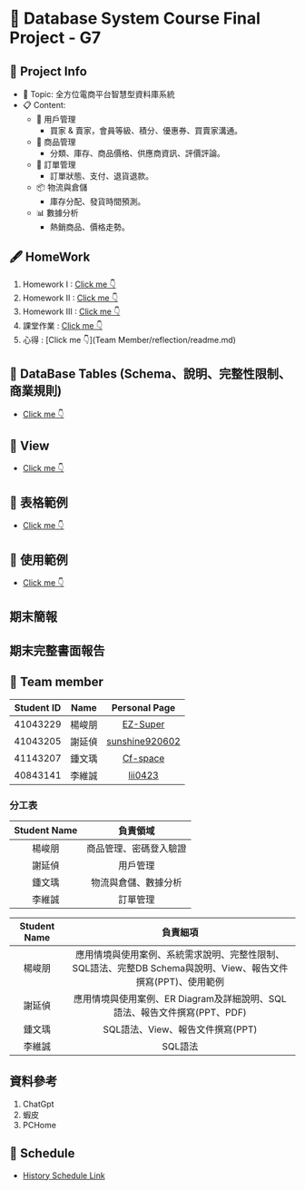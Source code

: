 # 👥 Database System Course Final Project - G7

## 📒 Project Info
* 📌 Topic: 全方位電商平台智慧型資料庫系統
* 📋 Content:
  * 👤 用戶管理
    * 買家 & 賣家，會員等級、積分、優惠券、買賣家溝通。 
  * 📜 商品管理
    * 分類、庫存、商品價格、供應商資訊、評價評論。
  * 🧾 訂單管理
    * 訂單狀態、支付、退貨退款。
  * 📦 物流與倉儲
    * 庫存分配、發貨時間預測。
  * 📊 數據分析
    * 熱銷商品、價格走勢。

## 🖋️ HomeWork
 1. Homework I : [Click me 👇](HomeWork/作業一.md)
 2. Homework II : [Click me 👇](HomeWork/作業二.md)
 3. Homework III : [Click me 👇](HomeWork/作業三.md)
 4. 課堂作業 : [Click me 👇](HomeWork/課堂作業.md)
 5. 心得 : [Click me 👇](Team Member/reflection/readme.md)

## 📝 DataBase Tables (Schema、說明、完整性限制、商業規則)
* [Click me 👇](File/DataIntegrityRequirements.md)

## 📝 View
* [Click me 👇](File/View.md)

## 📝 表格範例
* [Click me 👇](File/TableExample.md)

## 📝 使用範例
* [Click me 👇](File/UsageExample.md)

## 期末簡報


## 期末完整書面報告



## 👾 Team member
|Student ID|Name|Personal Page|
|:---:|:---:|:----:|
|41043229|楊峻朋|[EZ-Super](https://github.com/EZ-Super)|
|41043205|謝延偵|[sunshine920602](https://github.com/EZ-Super/Database-System-Course-Final-Project/blob/main/Team%20Member/%E8%AC%9D%E5%BB%B6%E5%81%B5.md)|
|41143207|鍾文瑀|[Cf-space](https://github.com/EZ-Super/Database-System-Course-Final-Project/blob/main/Team%20Member/%E9%8D%BE%E6%96%87%E7%91%80.md)
|40843141|李維誠|[lii0423](https://github.com/EZ-Super/Database-System-Course-Final-Project/blob/main/Team%20Member/%E6%9D%8E%E7%B6%AD%E8%AA%A0.md)|


### 分工表 
|Student Name|負責領域|
|:---:|:----:|
|楊峻朋|商品管理、密碼登入驗證|
|謝延偵|用戶管理|
|鍾文瑀|物流與倉儲、數據分析|
|李維誠|訂單管理|

|Student Name|負責細項|
|:---:|:----:|
|楊峻朋|應用情境與使用案例、系統需求說明、完整性限制、SQL語法、完整DB Schema與說明、View、報告文件撰寫(PPT)、使用範例|
|謝延偵|應用情境與使用案例、ER Diagram及詳細說明、SQL語法、報告文件撰寫(PPT、PDF)|
|鍾文瑀|SQL語法、View、報告文件撰寫(PPT)|
|李維誠|SQL語法|

## 資料參考
1. ChatGpt
2. 蝦皮
3. PCHome


## 📆 Schedule
* [History Schedule Link](schedule.md)

